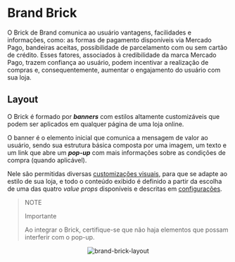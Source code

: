 # Brand Brick 

O Brick de Brand comunica ao usuário vantagens, facilidades e informações, como: as formas de pagamento disponíveis via Mercado Pago, bandeiras aceitas, possibilidade de parcelamento com ou sem cartão de crédito. Esses fatores, associados à credibilidade da marca Mercado Pago, trazem confiança ao usuário, podem incentivar a realização de compras e, consequentemente, aumentar o engajamento do usuário com sua loja.

## Layout 

O Brick é formado por **_banners_** com estilos altamente customizáveis que podem ser aplicados em qualquer página de uma loja online. 
 
O banner é o elemento inicial que comunica a mensagem de valor ao usuário, sendo sua estrutura básica composta por uma imagem, um texto e um link que abre um **_pop-up_** com mais informações sobre as condições de compra (quando aplicável).  

Nele são permitidas diversas [customizações visuais](/developers/pt/docs/checkout-bricks/brand-brick/visual-customizations), para que se adapte ao estilo de sua loja, e todo o conteúdo exibido é definido a partir da escolha de uma das quatro _value props_ disponíveis e descritas em [configurações](/developers/pt/docs/checkout-bricks/brand-brick/settings/default-rendering).

> NOTE
> 
> Importante
> 
> Ao integrar o Brick, certifique-se que não haja elementos que possam interferir com o pop-up.

<center>

![brand-brick-layout](checkout-bricks/brand-brick-layout.gif)

</center>